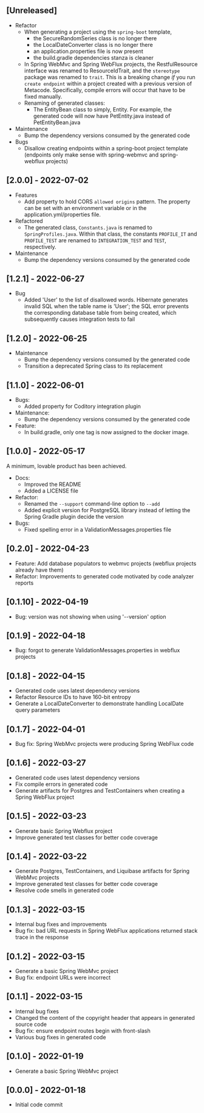 

## [Unreleased]

* Refactor
  * When generating a project using the `spring-boot` template,
    * the SecureRandomSeries class is no longer there
    * the LocalDateConverter class is no longer there
    * an application.properties file is now present
    * the build.gradle dependencies stanza is cleaner
  * In Spring WebMvc and Spring WebFlux projects, the RestfulResource
    interface was renamed to ResourceIdTrait, and the `stereotype`
    package was renamed to `trait`. This is a breaking change _if_
    you run `create endpoint` within a project created with a previous
    version of Metacode. Specifically, compile errors will occur that
    have to be fixed manually.
  * Renaming of generated classes:
    * The EntityBean class to simply, Entity. For example, 
      the generated code will now have PetEntity.java instead of PetEntityBean.java
* Maintenance
  * Bump the dependency versions consumed by the generated code
* Bugs
  * Disallow creating endpoints within a spring-boot project template
    (endpoints only make sense with spring-webmvc and spring-webflux projects)

## [2.0.0] - 2022-07-02
* Features
  * Add property to hold CORS `allowed origins` pattern.
    The property can be set with an environment variable
    or in the application.yml/properties file.
* Refactored
  * The generated class, `Constants.java` is renamed to `SpringProfiles.java`.
    Within that class, the constants `PROFILE_IT` and `PROFILE_TEST` are renamed
    to `INTEGRATION_TEST` and `TEST`, respectively.
* Maintenance
  * Bump the dependency versions consumed by the generated code

## [1.2.1] - 2022-06-27
* Bug
  * Added 'User' to the list of disallowed words. Hibernate generates invalid SQL
    when the table name is 'User'; the SQL error prevents the corresponding database
    table from being created, which subsequently causes integration tests to fail

## [1.2.0] - 2022-06-25
* Maintenance
  * Bump the dependency versions consumed by the generated code
  * Transition a deprecated Spring class to its replacement

## [1.1.0] - 2022-06-01

* Bugs:
  * Added property for Coditory integration plugin
* Maintenance:
  * Bump the dependency versions consumed by the generated code
* Feature:
  * In build.gradle, only one tag is now assigned to the docker image.

## [1.0.0] - 2022-05-17

A minimum, lovable product has been achieved.

* Docs:
  * Improved the README
  * Added a LICENSE file
* Refactor:
  * Renamed the `--support` command-line option to `--add`
  * Added explicit version for PostgreSQL library instead of letting the Spring Gradle plugin decide the version
* Bugs:
  * Fixed spelling error in a ValidationMessages.properties file

## [0.2.0] - 2022-04-23
* Feature: Add database populators to webmvc projects (webflux projects already have them)
* Refactor: Improvements to generated code motivated by code analyzer reports

## [0.1.10] - 2022-04-19
* Bug: version was not showing when using '--version' option

## [0.1.9] - 2022-04-18
* Bug: forgot to generate ValidationMessages.properties in webflux projects

## [0.1.8] - 2022-04-15
* Generated code uses latest dependency versions
* Refactor Resource IDs to have 160-bit entropy
* Generate a LocalDateConverter to demonstrate handling LocalDate query parameters

## [0.1.7] - 2022-04-01
* Bug fix: Spring WebMvc projects were producing Spring WebFlux code

## [0.1.6] - 2022-03-27
* Generated code uses latest dependency versions
* Fix compile errors in generated code
* Generate artifacts for Postgres and TestContainers when creating a Spring WebFlux project

## [0.1.5] - 2022-03-23
* Generate basic Spring Webflux project
* Improve generated test classes for better code coverage

## [0.1.4] - 2022-03-22
* Generate Postgres, TestContainers, and Liquibase artifacts for Spring WebMvc projects
* Improve generated test classes for better code coverage
* Resolve code smells in generated code

## [0.1.3] - 2022-03-15
* Internal bug fixes and improvements
* Bug fix: bad URL requests in Spring WebFlux applications returned stack trace in the response

## [0.1.2] - 2022-03-15
* Generate a basic Spring WebMvc project
* Bug fix: endpoint URLs were incorrect

## [0.1.1] - 2022-03-15
* Internal bug fixes
* Changed the content of the copyright header that appears in generated source code
* Bug fix: ensure endpoint routes begin with front-slash
* Various bug fixes in generated code

## [0.1.0] - 2022-01-19
* Generate a basic Spring WebMvc project

## [0.0.0] - 2022-01-18
- Initial code commit
